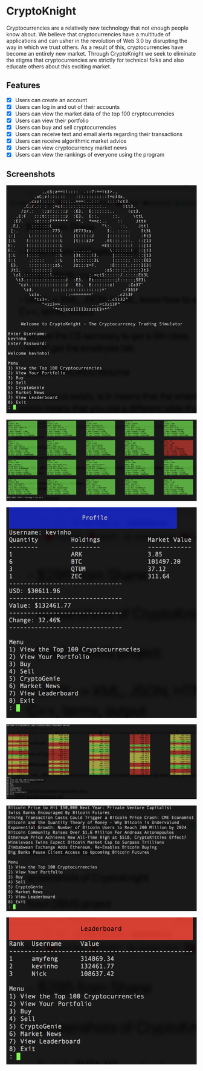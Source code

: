 # CryptoKnight

Cryptocurrencies are a relatively new technology that not enough people know about. We believe that cryptocurrencies have a multitude of applications and can usher in the revolution of Web 3.0 by disrupting the way in which we trust others. As a result of this, cryptocurrencies have become an entirely new market. Through CryptoKnight we seek to eliminate the stigma that cryptocurrencies are strictly for technical folks and also educate others about this exciting market.

## Features

- [X] Users can create an account
- [X] Users can log in and out of their accounts
- [X] Users can view the market data of the top 100 cryptocurrencies
- [X] Users can view their portfolio
- [X] Users can buy and sell cryptocurrencies
- [X] Users can receive text and email alerts regarding their transactions
- [X] Users can receive algorithmic market advice
- [X] Users can view cryptocurrency market news
- [X] Users can view the rankings of everyone using the program

## Screenshots

![Alt text](https://github.com/bornarkun/CryptoKnight/blob/master/Screenshots/ScreenShot1.png)

![Alt text](https://github.com/bornarkun/CryptoKnight/blob/master/Screenshots/ScreenShot2.png)

![Alt text](https://github.com/bornarkun/CryptoKnight/blob/master/Screenshots/ScreenShot3.png)

![Alt text](https://github.com/bornarkun/CryptoKnight/blob/master/Screenshots/ScreenShot4.png)

![Alt text](https://github.com/bornarkun/CryptoKnight/blob/master/Screenshots/ScreenShot5.png)

![Alt text](https://github.com/bornarkun/CryptoKnight/blob/master/Screenshots/ScreenShot6.png)
